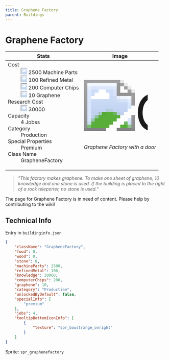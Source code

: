```yaml
---
title: Graphene Factory
parent: Buildings
---
```

# Graphene Factory

[//]: # (Pre-generated content)
<table><thead><tr><th>Stats</th><th>Image</th></tr></thead><tbody><tr><td><dl><dt>Cost</dt><dd><div class="resource-icon"><img style="object-position: -795px -761px;" src="https://tfe2-wiki.github.io/assets/sprites.png"></div> 2500 Machine Parts<br><div class="resource-icon"><img style="object-position: -795px -775px;" src="https://tfe2-wiki.github.io/assets/sprites.png"></div> 100 Refined Metal<br><div class="resource-icon"><img style="object-position: -526px -523px;" src="https://tfe2-wiki.github.io/assets/sprites.png"></div> 200 Computer Chips<br><div class="resource-icon"><img style="object-position: -1009px -547px;" src="https://tfe2-wiki.github.io/assets/sprites.png"></div> 10 Graphene</dd><dt>Research Cost</dt><dd><div class="resource-icon"><img style="object-position: -268px -522px;" src="https://tfe2-wiki.github.io/assets/sprites.png"></div> 30000</dd><dt>Capacity</dt><dd>4 Jobss</dd><dt>Category</dt><dd>Production</dd><dt>Special Properties</dt><dd>Premium</dd><dt>Class Name</dt><dd>GrapheneFactory</dd></dl></td><td><style>.building-image {width: 200px;height: 200px;overflow: hidden;position: relative;}.building-image img {image-rendering: pixelated;object-fit: none;transform: scale(10);transform-origin: left top;position: absolute;left: 0;top: 0;}.resource-image {width: 200px;height: 200px;overflow: hidden;position: relative;}.resource-image img {image-rendering: pixelated;object-fit: none;transform: scale(20);transform-origin: left top;position: absolute;left: 0;top: 0;}.building-icon {width: 20px;height: 20px;overflow: hidden;position: relative;display: inline-block;}.building-icon img {image-rendering: pixelated;object-fit: none;transform: scale(1);transform-origin: left top;position: absolute;left: 0;top: 0;}.resource-icon {width: 20px;height: 20px;overflow: hidden;position: relative;display: inline-block;}.resource-icon img {image-rendering: pixelated;object-fit: none;transform: scale(2);transform-origin: left top;position: absolute;left: 0;top: 0;}</style><div class="building-image"><img style="object-position: -641px -855px;" src="https://tfe2-wiki.github.io/assets/sprites.png" alt="Graphene Factory Back"><img style="object-position: -619px -855px;" src="https://tfe2-wiki.github.io/assets/sprites.png" alt="Graphene Factory"></div><i>Graphene Factory with a door</i></td></tr></tbody></table><blockquote><i>"This factory makes graphene. To make one sheet of graphene, 10 knowledge and one stone is used. If the building is placed to the right of a rock teleporter, no stone is used."</i></blockquote>

The page for Graphene Factory is in need of content. Please help by contributing to the wiki!

## Technical Info
Entry in `buildinginfo.json`

```json
{
    "className": "GrapheneFactory",
    "food": 0,
    "wood": 0,
    "stone": 0,
    "machineParts": 2500,
    "refinedMetal": 100,
    "knowledge": 30000,
    "computerChips": 200,
    "graphene": 10,
    "category": "Production",
    "unlockedByDefault": false,
    "specialInfo": [
        "premium"
    ],
    "jobs": 4,
    "tooltipBottomIconInfo": [
        {
            "texture": "spr_boostrange_onright"
        }
    ]
}
```

Sprite: `spr_graphenefactory`

